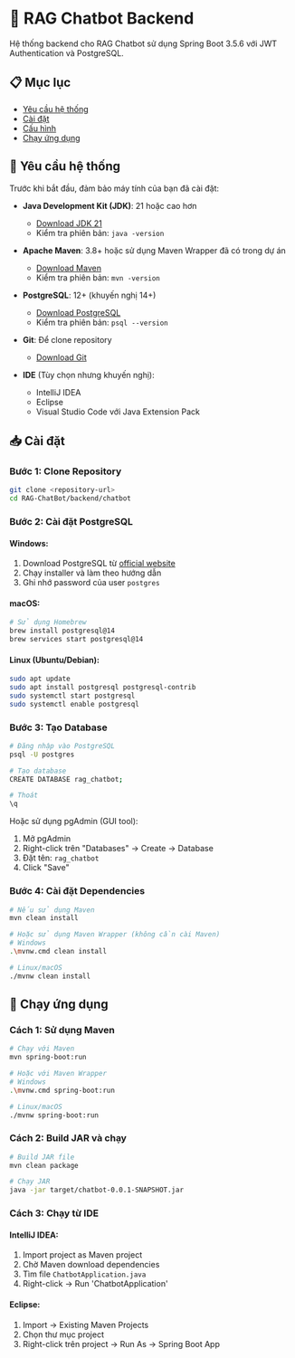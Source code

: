 # 🤖 RAG Chatbot Backend

Hệ thống backend cho RAG Chatbot sử dụng Spring Boot 3.5.6 với JWT Authentication và PostgreSQL.

## 📋 Mục lục

- [Yêu cầu hệ thống](#yêu-cầu-hệ-thống)
- [Cài đặt](#cài-đặt)
- [Cấu hình](#cấu-hình)
- [Chạy ứng dụng](#chạy-ứng-dụng)


## 🔧 Yêu cầu hệ thống

Trước khi bắt đầu, đảm bảo máy tính của bạn đã cài đặt:

- **Java Development Kit (JDK)**: 21 hoặc cao hơn
  - [Download JDK 21](https://www.oracle.com/java/technologies/downloads/#java21)
  - Kiểm tra phiên bản: `java -version`

- **Apache Maven**: 3.8+ hoặc sử dụng Maven Wrapper đã có trong dự án
  - [Download Maven](https://maven.apache.org/download.cgi)
  - Kiểm tra phiên bản: `mvn -version`

- **PostgreSQL**: 12+ (khuyến nghị 14+)
  - [Download PostgreSQL](https://www.postgresql.org/download/)
  - Kiểm tra phiên bản: `psql --version`

- **Git**: Để clone repository
  - [Download Git](https://git-scm.com/downloads)

- **IDE** (Tùy chọn nhưng khuyến nghị):
  - IntelliJ IDEA
  - Eclipse
  - Visual Studio Code với Java Extension Pack

## 📥 Cài đặt

### Bước 1: Clone Repository

```bash
git clone <repository-url>
cd RAG-ChatBot/backend/chatbot
```

### Bước 2: Cài đặt PostgreSQL

#### Windows:
1. Download PostgreSQL từ [official website](https://www.postgresql.org/download/windows/)
2. Chạy installer và làm theo hướng dẫn
3. Ghi nhớ password của user `postgres`

#### macOS:
```bash
# Sử dụng Homebrew
brew install postgresql@14
brew services start postgresql@14
```

#### Linux (Ubuntu/Debian):
```bash
sudo apt update
sudo apt install postgresql postgresql-contrib
sudo systemctl start postgresql
sudo systemctl enable postgresql
```

### Bước 3: Tạo Database

```bash
# Đăng nhập vào PostgreSQL
psql -U postgres

# Tạo database
CREATE DATABASE rag_chatbot;

# Thoát
\q
```

Hoặc sử dụng pgAdmin (GUI tool):
1. Mở pgAdmin
2. Right-click trên "Databases" → Create → Database
3. Đặt tên: `rag_chatbot`
4. Click "Save"

### Bước 4: Cài đặt Dependencies

```bash
# Nếu sử dụng Maven
mvn clean install

# Hoặc sử dụng Maven Wrapper (không cần cài Maven)
# Windows
.\mvnw.cmd clean install

# Linux/macOS
./mvnw clean install
```


## 🚀 Chạy ứng dụng

### Cách 1: Sử dụng Maven

```bash
# Chạy với Maven
mvn spring-boot:run

# Hoặc với Maven Wrapper
# Windows
.\mvnw.cmd spring-boot:run

# Linux/macOS
./mvnw spring-boot:run
```

### Cách 2: Build JAR và chạy

```bash
# Build JAR file
mvn clean package

# Chạy JAR
java -jar target/chatbot-0.0.1-SNAPSHOT.jar
```

### Cách 3: Chạy từ IDE

#### IntelliJ IDEA:
1. Import project as Maven project
2. Chờ Maven download dependencies
3. Tìm file `ChatbotApplication.java`
4. Right-click → Run 'ChatbotApplication'

#### Eclipse:
1. Import → Existing Maven Projects
2. Chọn thư mục project
3. Right-click trên project → Run As → Spring Boot App


